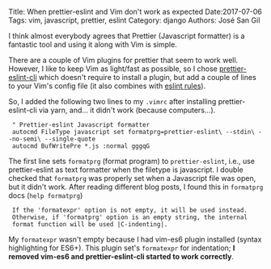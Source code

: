 Title: When prettier-eslint and Vim don't work as expected
Date:2017-07-06
Tags: vim, javascript, prettier, eslint
Category: django
Authors: José San Gil

I think almost everybody agrees that Prettier (Javascript formatter) is a fantastic tool and using it along with Vim is simple. 

There are a couple of Vim plugins for prettier that seem to work well. However, I like to keep Vim as light/fast as possible, so I chose [prettier-eslint-cli](https://github.com/prettier/prettier-eslint-cli) which doesn't require to install a plugin, but add a couple of lines to your Vim's config file (it also combines with [eslint rules](https://github.com/prettier/prettier-eslint)).


So, I added the following two lines to my `.vimrc` after installing prettier-eslint-cli via yarn, and... it didn't work (because computers...).

```
 " Prettier-eslint Javascript formatter
 autocmd FileType javascript set formatprg=prettier-eslint\ --stdin\ --no-semi\ --single-quote
 autocmd BufWritePre *.js :normal gggqG
```

The first line sets `formatprg` (format program) to `prettier-eslint`, i.e., use prettier-eslint as text formatter when the filetype is javascript.  I double checked that `formatprg` was properly set when a Javascript file was open, but it didn't work. After reading different blog posts, I found this in `formatprg` docs (`help formatprg`)

```
 If the 'formatexpr' option is not empty, it will be used instead.
 Otherwise, if 'formatprg' option is an empty string, the internal
 format function will be used |C-indenting|.
```

My `formatexpr` wasn't empty because I had vim-es6 plugin installed (syntax highlighting for ES6+). This plugin set's `formatexpr` for indentation; **I removed vim-es6 and prettier-eslint-cli started to work correctly**.

